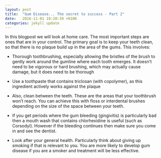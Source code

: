 ```yaml
---
layout: post
title:  "Gum Disease... The secret to success - Part 2"
date:   2016-11-01 19:20:39 +0100
categories: jekyll update
---
```


In this blogpost we will look at home care.  The most important steps are ones that are in your control. The primary goal is to keep your teeth clean, so that there is no plaque build up in the area of the gums.  This involves:

* Thorough toothbrushing, especially allowing the bristles of the brush to gently work around the gumline where each tooth emerges.  It doesn’t need to be vigorous or hard brushing, which may actually cause damage, but it does need to be thorough

* Use a toothpaste that contains triclosan (with copolymer), as this ingredient actively works against the plaque

* Also, clean between the teeth.  These are the areas that your toothbrush won’t reach.  You can achieve this with floss or interdental brushes depending on the size of the space between your teeth.

* If you get periods where the gum bleeding (gingivitis) is particularly bad then a mouth wash that contains chlorhexidine is useful (such as Corsodyl).  However if the bleeding continues then make sure you come in and see the dentist.

* Look after your general health.  Particularly think about giving up smoking if that is relevant to you.  You are more likely to develop gum disease if you are a smoker and treatment will be less effective.
